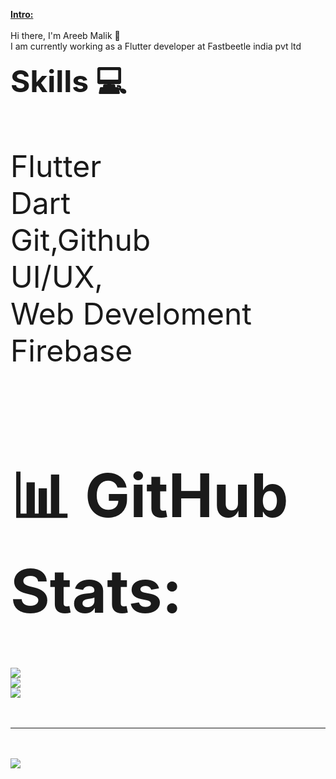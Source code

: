 

<b><U>Intro:</U></b>
<br>
<br>
Hi there, I'm Areeb Malik :wave:
<br>
I am currently working as a Flutter developer at Fastbeetle india pvt ltd


<b><font size= 50px>Skills   💻</fontsize> </b>
<br>
<br>
Flutter
<br>
Dart
<br>
Git,Github
<br>
UI/UX,
<br>
Web Develoment
<br>
Firebase
<br>

# 📊 GitHub Stats:
![](https://github-readme-stats.vercel.app/api?username=MalikAreeb&theme=react&hide_border=true&include_all_commits=true&count_private=true)<br/>
![](https://github-readme-streak-stats.herokuapp.com/?user=MalikAreeb&theme=react&hide_border=true)<br/>
![](https://github-readme-stats.vercel.app/api/top-langs/?username=MalikAreeb&theme=react&hide_border=true&include_all_commits=true&count_private=true&layout=compact)

---
[![](https://visitcount.itsvg.in/api?id=MalikAreeb&icon=0&color=0)](https://visitcount.itsvg.in)
